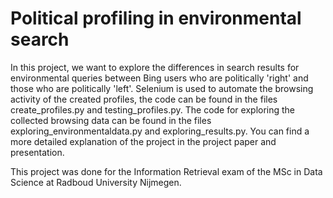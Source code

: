 # Political profiling in environmental search 
In this project, we want to explore the differences in search results for environmental queries between Bing users who are politically 'right' and those 
who are politically 'left'. Selenium is used to automate the browsing activity of the created profiles, the code can be found in the files create_profiles.py 
and testing_profiles.py. The code for exploring the collected browsing data can be found in the files exploring_environmentaldata.py and exploring_results.py. 
You can find a more detailed explanation of the project in the project paper and presentation.

This project was done for the Information Retrieval exam of the MSc in Data Science at Radboud University Nijmegen. 
